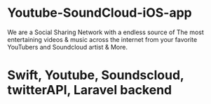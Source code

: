 # Youtube-SoundCloud-iOS-app

We are a Social Sharing Network with a endless source of The most entertaining videos & music across the internet from your favorite YouTubers and Soundcloud artist & More.

# Swift, Youtube, Soundscloud, twitterAPI, Laravel backend
